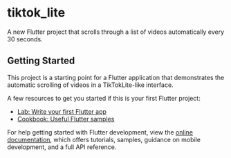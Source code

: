 
# tiktok_lite

A new Flutter project that scrolls through a list of videos automatically every 30 seconds.

## Getting Started

This project is a starting point for a Flutter application that demonstrates the automatic scrolling of videos in a TikTokLite-like interface.

A few resources to get you started if this is your first Flutter project:

- [Lab: Write your first Flutter app](https://docs.flutter.dev/get-started/codelab)
- [Cookbook: Useful Flutter samples](https://docs.flutter.dev/cookbook)

For help getting started with Flutter development, view the
[online documentation](https://docs.flutter.dev/), which offers tutorials,
samples, guidance on mobile development, and a full API reference.
    